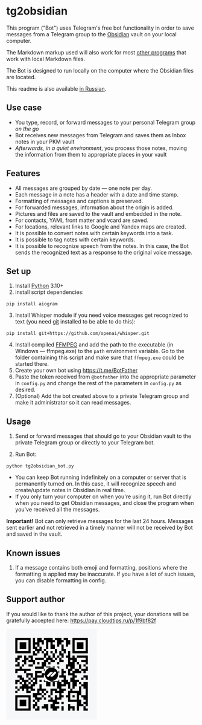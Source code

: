# tg2obsidian

This program ("Bot") uses Telegram's free bot functionality in order to save messages from a Telegram group to the [Obsidian](https://obsidian.md) vault on your local computer.

The Markdown markup used will also work for most [other programs](https://www.markdownguide.org/tools/) that work with local Markdown files.

The Bot is designed to run locally on the computer where the Obsidian files are located.

This readme is also available [in Russian](README.ru.md).

## Use case

- You type, record, or forward messages to your personal Telegram group _on the go_
- Bot receives new messages from Telegram and saves them as Inbox notes in your PKM vault
- _Afterwards, in a quiet environment_, you process those notes, moving the information from them to appropriate places in your vault

## Features

- All messages are grouped by date — one note per day.
- Each message in a note has a header with a date and time stamp.
- Formatting of messages and captions is preserved.
- For forwarded messages, information about the origin is added.
- Pictures and files are saved to the vault and embedded in the note.
- For contacts, YAML front matter and vcard are saved.
- For locations, relevant links to Google and Yandex maps are created.
- It is possible to convert notes with certain keywords into a task.
- It is possible to tag notes with certain keywords.
- It is possible to recognize speech from the notes. In this case, the Bot sends the recognized text as a response to the original voice message.

## Set up

1. Install [Python](https://python.org) 3.10+
2. install script dependencies:

```shell
pip install aiogram
```

3. Install Whisper module if you need voice messages get recognized to text (you need [git](https://git-scm.com/) installed to be able to do this):

```shell
pip install git+https://github.com/openai/whisper.git
```

4. Install compiled [FFMPEG](https://ffmpeg.org/download.html) and add the path to the executable (in Windows — ffmpeg.exe) to the `path` environment variable. Go to the folder containing this script and make sure that `ffmpeg.exe` could be started there.
5. Create your own bot using https://t.me/BotFather
6. Paste the token received from `@botfather` into the appropriate parameter in `config.py` and change the rest of the parameters in `config.py` as desired.
7. (Optional) Add the bot created above to a private Telegram group and make it administrator so it can read messages.

## Usage

1. Send or forward messages that should go to your Obsidian vault to the private Telegram group or directly to your Telegram bot.

2. Run Bot:
```shell.
python tg2obsidian_bot.py
```

- You can keep Bot running indefinitely on a computer or server that is permanently turned on. In this case, it will recognize speech and create/update notes in Obsidian in real time.
- If you only turn your computer on when you're using it, run Bot directly when you need to get Obsidian messages, and close the program when you've received all the messages.

**Important!** Bot can only retrieve messages for the last 24 hours. Messages sent earlier and not retrieved in a timely manner will not be received by Bot and saved in the vault.

## Known issues

1. If a message contains both emoji and formatting, positions where the formatting is applied may be inaccurate. If you have a lot of such issues, you can disable formatting in config.

## Support author

If you would like to thank the author of this project, your donations will be gratefully accepted here: https://pay.cloudtips.ru/p/1f9bf82f

![](qrCode.png)
